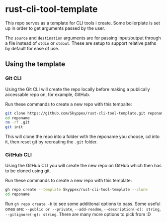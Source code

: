# rust-cli-tool-template

This repo serves as a template for CLI tools i create. Some boilerplate is set up in order to get arguments passed by the user.

The `source` and `destination` arguments are for passing input/output through a file instead of `stdin` or `stdout`. These are setup to support relative paths by default for ease of use.

## Using the template

### Git CLI

Using the Git CLI will create the repo locally before making a publically accessable repo on, for example, GitHub.

Run these commands to create a new repo with this tempalte:

```sh
git clone https://github.com/Skyppex/rust-cli-tool-template.git reponame
cd reponame
rm -rf .git
git init
```

This will clone the repo into a folder with the reponame you choose,
cd into it,
then reset git by recreating the `.git` folder.

### GitHub CLI

Using the GitHub CLI you will create the new repo on GitHub which then has to be cloned using git.

Run these commands to create a new repo with this template:

```sh
gh repo create --template Skyppex/rust-cli-tool-template --clone
cd reponame
```

Run `gh repo create -h` to see some additional options to pass. Some useful ones are: `--public or --private`, `--add-readme`, `--description(-d): string`, `--gitignore(-g): string`. There are many more options to pick from :D